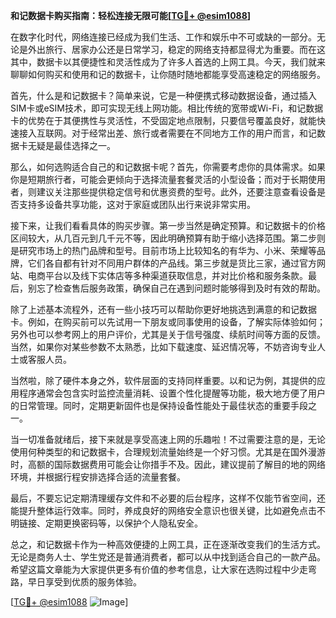**和记数据卡购买指南：轻松连接无限可能[[TG💪+ @esim1088](https://t.me/s/esim1088)]**

在数字化时代，网络连接已经成为我们生活、工作和娱乐中不可或缺的一部分。无论是外出旅行、居家办公还是日常学习，稳定的网络支持都显得尤为重要。而在这其中，数据卡以其便捷性和灵活性成为了许多人首选的上网工具。今天，我们就来聊聊如何购买和使用和记的数据卡，让你随时随地都能享受高速稳定的网络服务。

首先，什么是和记数据卡？简单来说，它是一种便携式移动数据设备，通过插入SIM卡或eSIM技术，即可实现无线上网功能。相比传统的宽带或Wi-Fi，和记数据卡的优势在于其便携性与灵活性，不受固定地点限制，只要信号覆盖良好，就能快速接入互联网。对于经常出差、旅行或者需要在不同地方工作的用户而言，和记数据卡无疑是最佳选择之一。

那么，如何选购适合自己的和记数据卡呢？首先，你需要考虑你的具体需求。如果你是短期旅行者，可能会更倾向于选择流量套餐灵活的小型设备；而对于长期使用者，则建议关注那些提供稳定信号和优惠资费的型号。此外，还要注意查看设备是否支持多设备共享功能，这对于家庭或团队出行来说非常实用。

接下来，让我们看看具体的购买步骤。第一步当然是确定预算。和记数据卡的价格区间较大，从几百元到几千元不等，因此明确预算有助于缩小选择范围。第二步则是研究市场上的热门品牌和型号。目前市场上比较知名的有华为、小米、荣耀等品牌，它们各自都有针对不同用户群体的产品线。第三步就是货比三家，通过官方网站、电商平台以及线下实体店等多种渠道获取信息，并对比价格和服务条款。最后，别忘了检查售后服务政策，确保自己在遇到问题时能够得到及时有效的帮助。

除了上述基本流程外，还有一些小技巧可以帮助你更好地挑选到满意的和记数据卡。例如，在购买前可以先试用一下朋友或同事使用的设备，了解实际体验如何；另外也可以参考网上的用户评价，尤其是关于信号强度、续航时间等方面的反馈。当然，如果你对某些参数不太熟悉，比如下载速度、延迟情况等，不妨咨询专业人士或客服人员。

当然啦，除了硬件本身之外，软件层面的支持同样重要。以和记为例，其提供的应用程序通常会包含实时监控流量消耗、设置个性化提醒等功能，极大地方便了用户的日常管理。同时，定期更新固件也是保持设备性能处于最佳状态的重要手段之一。

当一切准备就绪后，接下来就是享受高速上网的乐趣啦！不过需要注意的是，无论使用何种类型的和记数据卡，合理规划流量始终是一个好习惯。尤其是在国外漫游时，高额的国际数据费用可能会让你措手不及。因此，建议提前了解目的地的网络环境，并根据行程安排选择合适的流量套餐。

最后，不要忘记定期清理缓存文件和不必要的后台程序，这样不仅能节省空间，还能提升整体运行效率。同时，养成良好的网络安全意识也很关键，比如避免点击不明链接、定期更换密码等，以保护个人隐私安全。

总之，和记数据卡作为一种高效便捷的上网工具，正在逐渐改变我们的生活方式。无论是商务人士、学生党还是普通消费者，都可以从中找到适合自己的一款产品。希望这篇文章能为大家提供更多有价值的参考信息，让大家在选购过程中少走弯路，早日享受到优质的服务体验。

[[TG💪+ @esim1088](https://t.me/s/esim1088) ![Image](https://i.postimg.cc/4NQfJmqS/Snipaste-2025-05-13-00-14-12.png)]